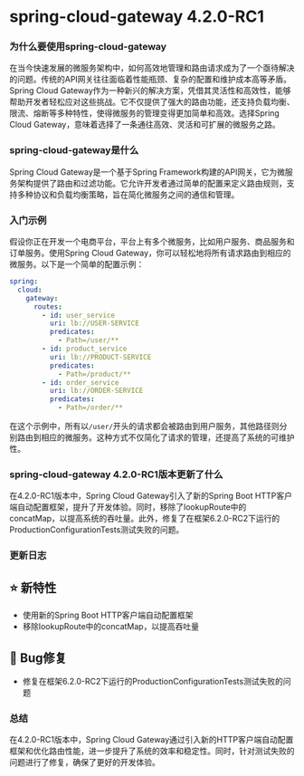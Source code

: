 # spring-cloud-gateway 4.2.0-RC1
### 为什么要使用spring-cloud-gateway

在当今快速发展的微服务架构中，如何高效地管理和路由请求成为了一个亟待解决的问题。传统的API网关往往面临着性能瓶颈、复杂的配置和维护成本高等矛盾。Spring Cloud Gateway作为一种新兴的解决方案，凭借其灵活性和高效性，能够帮助开发者轻松应对这些挑战。它不仅提供了强大的路由功能，还支持负载均衡、限流、熔断等多种特性，使得微服务的管理变得更加简单和高效。选择Spring Cloud Gateway，意味着选择了一条通往高效、灵活和可扩展的微服务之路。

### spring-cloud-gateway是什么

Spring Cloud Gateway是一个基于Spring Framework构建的API网关，它为微服务架构提供了路由和过滤功能。它允许开发者通过简单的配置来定义路由规则，支持多种协议和负载均衡策略，旨在简化微服务之间的通信和管理。

### 入门示例

假设你正在开发一个电商平台，平台上有多个微服务，比如用户服务、商品服务和订单服务。使用Spring Cloud Gateway，你可以轻松地将所有请求路由到相应的微服务。以下是一个简单的配置示例：

```yaml
spring:
  cloud:
    gateway:
      routes:
        - id: user_service
          uri: lb://USER-SERVICE
          predicates:
            - Path=/user/**
        - id: product_service
          uri: lb://PRODUCT-SERVICE
          predicates:
            - Path=/product/**
        - id: order_service
          uri: lb://ORDER-SERVICE
          predicates:
            - Path=/order/**
```

在这个示例中，所有以`/user/`开头的请求都会被路由到用户服务，其他路径则分别路由到相应的微服务。这种方式不仅简化了请求的管理，还提高了系统的可维护性。

### spring-cloud-gateway 4.2.0-RC1版本更新了什么

在4.2.0-RC1版本中，Spring Cloud Gateway引入了新的Spring Boot HTTP客户端自动配置框架，提升了开发体验。同时，移除了lookupRoute中的concatMap，以提高系统的吞吐量。此外，修复了在框架6.2.0-RC2下运行的ProductionConfigurationTests测试失败的问题。

### 更新日志

## ⭐ 新特性
- 使用新的Spring Boot HTTP客户端自动配置框架
- 移除lookupRoute中的concatMap，以提高吞吐量

## 🐞 Bug修复
- 修复在框架6.2.0-RC2下运行的ProductionConfigurationTests测试失败的问题

### 总结

在4.2.0-RC1版本中，Spring Cloud Gateway通过引入新的HTTP客户端自动配置框架和优化路由性能，进一步提升了系统的效率和稳定性。同时，针对测试失败的问题进行了修复，确保了更好的开发体验。